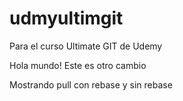 # udmyultimgit
Para el curso Ultimate GIT de Udemy

Hola mundo!
Este es otro cambio

Mostrando pull con rebase y sin rebase
